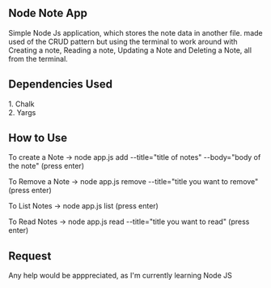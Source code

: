 <h2><b>Node Note App</b></h2>

<p>Simple Node Js application, which stores the note data in another file. made used of the CRUD pattern but using the terminal to work around with Creating a note, Reading a note, Updating a Note and Deleting a Note, all from the terminal.</p>

<h2><b>Dependencies Used</b></h2>
1. Chalk <br>
2. Yargs

<h2><b>How to Use</b></h2>

To create a Note -> node app.js add --title="title of notes" --body="body of the note" (press enter)
 
To Remove a Note -> node app.js remove --title="title you want to remove" (press enter)

To List Notes -> node app.js list (press enter)

To Read Notes -> node app.js read --title="title you want to read" (press enter)

<h2><b>Request</b></h2>
Any help would be apppreciated, as I'm currently learning Node JS
